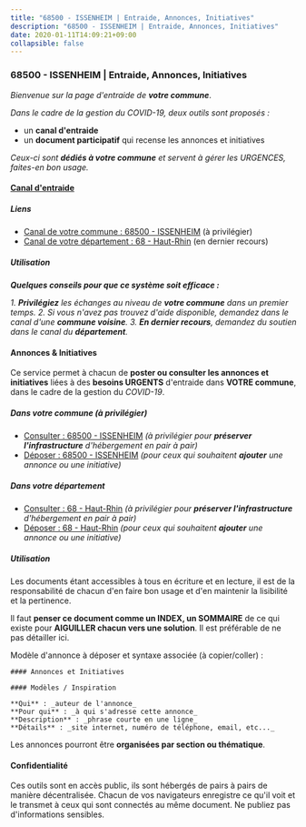 ```yaml
---
title: "68500 - ISSENHEIM | Entraide, Annonces, Initiatives"
description: "68500 - ISSENHEIM | Entraide, Annonces, Initiatives"
date: 2020-01-11T14:09:21+09:00
collapsible: false
---
```


### 68500 - ISSENHEIM | Entraide, Annonces, Initiatives

_Bienvenue sur la page d'entraide de **votre commune**_.

_Dans le cadre de la gestion du COVID-19, deux outils sont proposés :_

- un **canal d'entraide**
- un **document participatif** qui recense les annonces et initiatives

_Ceux-ci sont **dédiés à votre commune** et servent à gérer les URGENCES, faites-en bon usage._

#### [Canal d'entraide](https://entraide.stopcoronavirus.tech/#/channel/68500_issenheim)

##### Liens

- [Canal de votre commune : 68500 	- ISSENHEIM](https://entraide.stopcoronavirus.tech/#/channel/68500_issenheim) (à privilégier)
- [Canal de votre département : 68 	- Haut-Rhin](https://entraide.stopcoronavirus.tech/#/channel/68_haut-rhin) (en dernier recours)

##### Utilisation

_**Quelques conseils pour que ce système soit efficace :**_

_1. **Privilégiez** les échanges au niveau de **votre commune** dans un premier temps._
_2. Si vous n'avez pas trouvez d'aide disponible, demandez dans le canal d'une **commune voisine**._
_3. **En dernier recours**, demandez du soutien dans le canal du **département**._

#### Annonces & Initiatives


Ce service permet à chacun de **poster ou consulter les annonces et initiatives** liées à des **besoins
URGENTS** d'entraide dans **VOTRE commune**, dans le cadre de la gestion du _COVID-19_.

##### Dans votre commune (à privilégier)

- [Consulter : 68500 	- ISSENHEIM](https://docs.stopcoronavirus.tech/#/r/markdown/68500_issenheim/4XTTM5qjMEMDx4aD8ib8vDuL78NSocyk2h4k2oM98CNABqboC) _(à privilégier pour **préserver l'infrastructure** d'hébergement en pair à pair)_
- [Déposer : 68500 	- ISSENHEIM](https://docs.stopcoronavirus.tech/#/w/markdown/68500_issenheim/4XTTM5qjMEMDx4aD8ib8vDuL78NSocyk2h4k2oM98CNABqboC-K3TgUYj4fj1nrwwtP4s7JziJW91VvfxvdgZQUgwYq33GFhi5yqxGS42p897yyBL4mAhi2Y8waQxPRFRWsT1vYxV4xZPKQ9FncpxbNCedhRdQCCirwjXRGvXahtEkiEefX6kxu3pa) _(pour ceux qui souhaitent **ajouter** une annonce ou une initiative)_

##### Dans votre département

- [Consulter : 68 	- Haut-Rhin](https://docs.stopcoronavirus.tech/#/r/markdown/68_haut-rhin/4XTTM2ufYLydi63g6vF41DpXecGKsNyPwfYZm17739WmSX8D6) _(à privilégier pour **préserver l'infrastructure** d'hébergement en pair à pair)_
- [Déposer : 68 	- Haut-Rhin](https://docs.stopcoronavirus.tech/#/w/markdown/68_haut-rhin/4XTTM2ufYLydi63g6vF41DpXecGKsNyPwfYZm17739WmSX8D6-K3TgU54kRPxhV9NQGp69HN4Y5d3LQNuYyH5D4FBbwWQypx4yU2WRuHwHS45pVNzvj4gAPFGwcqH7tBw9rarH3xrmqLGEeBuA7KYb3QDsZTrkPVn1tpH8CBA8iBrzy2eLBP8xSvPJ) _(pour ceux qui souhaitent **ajouter** une annonce ou une initiative)_


##### Utilisation

Les documents étant accessibles à tous en écriture et en lecture, il est de la
responsabilité de chacun d'en faire bon usage et d'en maintenir la lisibilité
et la pertinence.

Il faut **penser ce document comme un INDEX, un SOMMAIRE** de ce qui existe
pour **AIGUILLER chacun vers une solution**. Il est préférable de ne pas détailler ici.

Modèle d'annonce à déposer et syntaxe associée (à copier/coller) :

    #### Annonces et Initiatives

    #### Modèles / Inspiration

    **Qui** : _auteur de l'annonce_
    **Pour qui** : _à qui s'adresse cette annonce_
    **Description** : _phrase courte en une ligne_
    **Détails** : _site internet, numéro de téléphone, email, etc..._


Les annonces pourront être **organisées par section ou thématique**.

#### Confidentialité

Ces outils sont en accès public, ils sont hébergés de pairs à pairs de manière décentralisée.
Chacun de vos navigateurs enregistre ce qu'il voit et le transmet à ceux qui sont connectés au même document.
Ne publiez pas d'informations sensibles.
